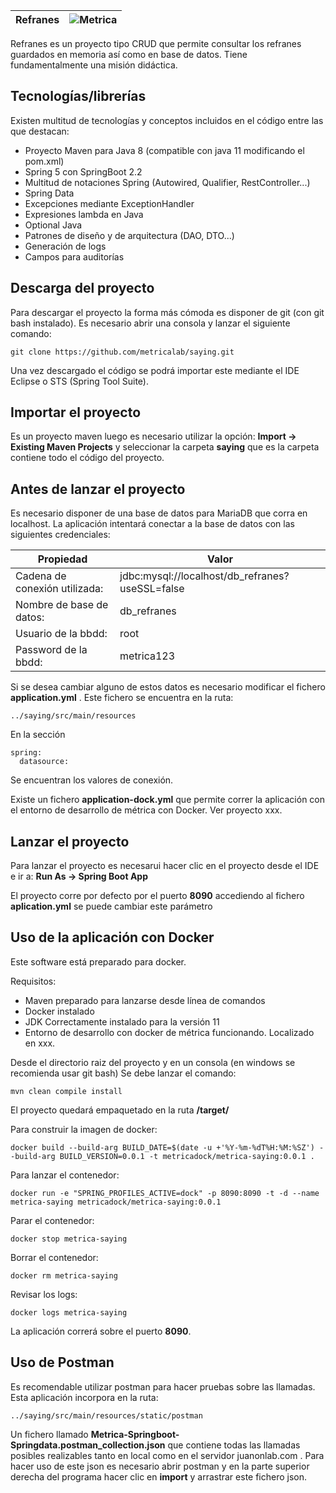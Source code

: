 
|Refranes | ![Metrica](https://github.com/metricalab/refranes/blob/master/src/main/resources/static/metricaLogo.jpg) |
|-------|--------|

Refranes es un proyecto tipo CRUD que permite consultar los refranes guardados en memoria así como en base de datos. Tiene fundamentalmente una misión didáctica. 

## Tecnologías/librerías

Existen multitud de tecnologías y conceptos incluidos en el código entre las que destacan:

 * Proyecto Maven para Java 8 (compatible con java 11 modificando el pom.xml)
 * Spring 5 con SpringBoot 2.2
 * Multitud de notaciones Spring (Autowired, Qualifier, RestController...)
 * Spring Data
 * Excepciones mediante ExceptionHandler
 * Expresiones lambda en Java
 * Optional Java
 * Patrones de diseño y de arquitectura (DAO, DTO...)
 * Generación de logs
 * Campos para auditorías

## Descarga del proyecto

Para descargar el proyecto la forma más cómoda es disponer de git (con git bash instalado). Es necesario abrir una consola y lanzar el siguiente comando:

```
git clone https://github.com/metricalab/saying.git
```

Una vez descargado el código se podrá importar este mediante el IDE Eclipse o STS (Spring Tool Suite). 

## Importar el proyecto

Es un proyecto maven luego es necesario utilizar la opción: **Import -> Existing Maven Projects** y seleccionar la carpeta **saying** que es la carpeta contiene todo el código del proyecto.

## Antes de lanzar el proyecto

Es necesario disponer de una base de datos para MariaDB que corra en localhost. La aplicación intentará conectar a la base de datos con las siguientes credenciales: 

| Propiedad | Valor |
|-------------------------------|-------------------------------------------------|
| Cadena de conexión utilizada: | jdbc:mysql://localhost/db_refranes?useSSL=false |
| Nombre de base de datos:      | db_refranes                                     |
| Usuario de la bbdd:           | root                                            |
| Password de la bbdd:          | metrica123                                      |

Si se desea cambiar alguno de estos datos es necesario modificar el fichero **application.yml** . Este fichero se encuentra en la ruta:
```
../saying/src/main/resources
```
En la sección
```
spring:
  datasource:
```
Se encuentran los valores de conexión.

Existe un fichero **application-dock.yml** que permite correr la aplicación con el entorno de desarrollo de métrica con Docker. Ver proyecto xxx.

## Lanzar el proyecto

Para lanzar el proyecto es necesarui hacer clic en el proyecto desde el IDE e ir a: **Run As -> Spring Boot App**

El proyecto corre por defecto por el puerto **8090** accediendo al fichero **aplication.yml** se puede cambiar este parámetro

## Uso de la aplicación con Docker

Este software está preparado para docker. 

Requisitos:
- Maven preparado para lanzarse desde línea de comandos
- Docker instalado
- JDK Correctamente instalado para la versión 11
- Entorno de desarrollo con docker de métrica funcionando. Localizado en xxx.

Desde el directorio raiz del proyecto y en un consola (en windows se recomienda usar git bash) Se debe lanzar el comando:

```
mvn clean compile install
```

El proyecto quedará empaquetado en la ruta **/target/**

Para construir la imagen de docker:

```
docker build --build-arg BUILD_DATE=$(date -u +'%Y-%m-%dT%H:%M:%SZ') --build-arg BUILD_VERSION=0.0.1 -t metricadock/metrica-saying:0.0.1 .
```

Para lanzar el contenedor:

```
docker run -e "SPRING_PROFILES_ACTIVE=dock" -p 8090:8090 -t -d --name metrica-saying metricadock/metrica-saying:0.0.1
```

Parar el contenedor:

```
docker stop metrica-saying
```

Borrar el contenedor:

```
docker rm metrica-saying
```

Revisar los logs:

```
docker logs metrica-saying
```

La aplicación correrá sobre el puerto **8090**.

## Uso de Postman

Es recomendable utilizar postman para hacer pruebas sobre las llamadas. Esta aplicación incorpora en la ruta:

```
../saying/src/main/resources/static/postman
```

Un fichero llamado **Metrica-Springboot-Springdata.postman_collection.json** que contiene todas las llamadas posibles realizables tanto en local como en el servidor juanonlab.com . Para hacer uso de este json es necesario abrir postman y en la parte superior derecha del programa hacer clic en **import** y arrastrar este fichero json.

